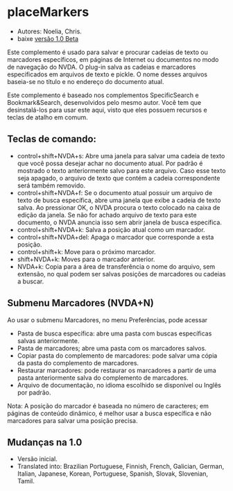 # placeMarkers #

* Autores: Noelia, Chris.
* baixe [versão 1.0 Beta][1]

Este complemento é usado para salvar e procurar cadeias de texto ou
marcadores específicos, em páginas de Internet ou documentos no modo de
navegação do NVDA. O plug-in salva as cadeias e marcadores especificados em
arquivos de texto e pickle. O nome desses arquivos baseia-se no título e no
endereço do documento atual.

Este complemento é baseado nos complementos SpecificSearch e
Bookmark&Search, desenvolvidos pelo mesmo autor. Você tem que desinstalá-los
para usar este aqui, visto que eles possuem recursos e teclas de atalho em
comum.

## Teclas de comando: ##

*	control+shift+NVDA+s: Abre uma janela para salvar uma cadeia de texto que
  você possa desejar achar no documento atual. Por padrão é mostrado o texto
  anteriormente salvo para este arquivo. Caso esse texto seja apagado, o
  arquivo de texto que contém a cadeia correspondente será também removido.
*	control+shift+NVDA+f: Se o documento atual possuir um arquivo de texto de
  busca específica, abre uma janela que exibe a cadeia de texto salva. Ao
  pressionar  OK, o NVDA procura o texto colocado na caixa de edição da
  janela. Se não for achado arquivo de texto para este documento, o NVDA
  anuncia isso sem abrir janela de busca específica.
*	control+shift+NVDA+k: Salva a posição atual como um marcador.
*	control+shift+NVDA+del: Apaga o marcador que corresponde a esta posição.
*	control+shift+k: Move para o próximo marcador.
*	shift+NVDA+k: Moves para o marcador anterior.
*	NVDA+k: Copia para a área de transferência o nome do arquivo, sem
  extensão, no qual podem ser salvas posições de marcadores ou cadeias a
  buscar.

## Submenu Marcadores (NVDA+N) ##

Ao usar o submenu Marcadores, no menu Preferências, pode acessar

*	Pasta de busca específica: abre uma pasta com buscas específicas salvas
  anteriormente.
*	Pasta de marcadores; abre uma pasta com os marcadores salvos.
*	Copiar pasta do complemento de marcadores: pode salvar uma cópia da pasta
  do complemento de marcadores.
*	Restaurar marcadores: pode restaurar os marcadores a partir de uma pasta
  anteriormente salva do complemento de marcadores.
*	Arquivo de documentação, no idioma escolhido se disponível ou Inglês por
  padrão.

Nota: A posição do marcador é baseada no número de caracteres; em páginas de
conteúdo dinâmico, é melhor usar a busca específica e não marcadores para
salvar uma posição precisa.

## Mudanças na 1.0 ##
* Versão inicial.
* Translated into: Brazilian Portuguese, Finnish, French, Galician, German,
  Italian, Japanese, Korean, Portuguese, Spanish, Slovak, Slovenian, Tamil.

[1]: http://addons.nvda-project.org/files/get.php?file=pm
